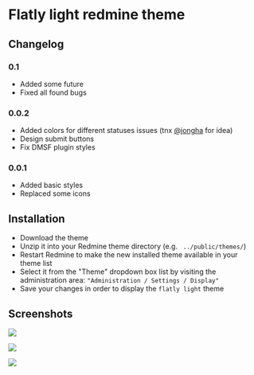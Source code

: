 # Flatly light redmine theme #

## Changelog
### 0.1
- Added some future
- Fixed all found bugs

### 0.0.2
- Added colors for different statuses issues (tnx [@jongha](https://github.com/jongha) for idea)
- Design submit buttons
- Fix DMSF plugin styles

### 0.0.1
- Added basic styles
- Replaced some icons

## Installation

* Download the theme
* Unzip it into your Redmine theme directory (e.g. ` ../public/themes/`)
* Restart Redmine to make the new installed theme available in your theme list
* Select it from the "Theme" dropdown box list by visiting the administration area: `"Administration / Settings / Display"`
* Save your changes in order to display the `flatly light` theme

## Screenshots
![](https://raw.githubusercontent.com/Nitrino/flatly_light_redmine/master/screenshots/screen_1.png)

![](https://raw.githubusercontent.com/Nitrino/flatly_light_redmine/master/screenshots/screen_2.png)

![](https://raw.githubusercontent.com/Nitrino/flatly_light_redmine/master/screenshots/screen_3.png)
